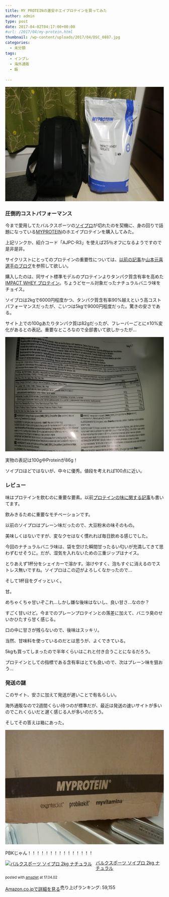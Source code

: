 ```yaml
---
title: MY PROTEINの激安ホエイプロテインを買ってみた
author: admin
type: post
date: 2017-04-02T04:17:00+00:00
#url: /2017/04/my-protein.html
thumbnail: /wp-content/uploads/2017/04/DSC_0887.jpg
categories:
  - 未分類
tags:
  - インプレ
  - 海外通販
  - 飯

---
```

<div class="separator" style="clear: both; text-align: center;">
  <img border="0" height="362" src="/wp-content/uploads/2017/04/DSC_0887.jpg" width="640" />
</div>



### 圧倒的コストパフォーマンス

今まで愛用してたバルクスポーツの<a href="http://amzn.to/2nttvKb" target="_blank">ソイプロ</a>が切れたのを契機に、身の回りで話題になっている<a href="https://www.myprotein.jp/referrals.list?applyCode=AJPC-R3&li" target="_blank">MYPROTEIN</a>のホエイプロテインを購入してみた。

上記リンクか、紹介コード「AJPC-R3」を使えば25％オフになるようですので是非是非。

サイクリストにとってのプロテインの重要性については、<a href="/2016/02/blog-post.html" target="_blank">以前の記事</a>か<a href="http://genkibicycle.jp/" target="_blank">山本元喜選手のブログ</a>を参照して欲しい。

購入したのは、同サイト標準モデルのプロテインよりタンパク質含有率を高めた<a href="https://www.myprotein.jp/sports-nutrition/impact-whey-protein/10530943.html" target="_blank">IMPACT WHEY プロテイン</a>。ちょうどセール対象だったナチュラルバニラ味をチョイス。

ソイプロは2kgで6000円程度かつ、タンパク質含有率90%越えという高コストパフォーマンスだったが、こいつは5kgで9000円程度だった。驚きの安さである。

サイト上での100gあたりタンパク質は82gだったが、フレーバーごとに±10%変化があるとの表記。重要なところなので全部書いて欲しかったが…

<div class="separator" style="clear: both; text-align: center;">
  <img border="0" height="362" src="/wp-content/uploads/2017/04/DSC_0888.jpg" width="640" />
</div>

実物の表記は100g中Proteinが86g！

ソイプロほどではないが、中々に優秀。値段を考えれば100点に近い。



### レビュー

味はプロテインを飲むのに重要な要素。以前<a href="/2016/09/choice.html" target="_blank">プロテインの味に関する記事</a>も書いてます。

飲みきるために重要なモチベーションです。

以前のソイプロはプレーン味だったので、大豆粉末の味そのもの。

美味しくはないですが、変なクセはなく慣れれば毎日飲める感じでした。

今回のナチュラルバニラ味は、袋を空けた瞬間甘ったるい匂いが充満してきて思わずむせそうに。だが、湿気を入れないための三重ジップはナイス。

とりあえず1杯分をシェイカーで溶かす。溶けやすく、泡もすぐに消えるのでストレス無いですね。ソイプロはこの辺がよろしくなかったので…

そして1杯目をグイッといく。

甘。

めちゃくちゃ甘いぞこれ…しかし嫌な後味はないし、良い甘さ…なのか？

すごく甘いけど。今までのプレーンプロテインとの落差に加えて、バニラ臭のせいかひたすら甘く感じる。

口の中に甘さが残らないので、後味はスッキリ。

当然、甘味料を使っているのだとは思うが、よくできている。

5kgも買ってしまったので半年くらいはこれと付き合うことになるだろう。

プロテインとしての指標である含有率はとても良いので、次はプレーン味を狙おう…



### 発送の謎

このサイト、安さに加えて発送が遅いことで有名らしい。

海外通販なので2週間くらい待つのが標準だが、最近は発送の速いサイトが多いのでこれくらいだと遅く感じる人が多いのだろう。

そしてその答えは箱にあった。



<div class="separator" style="clear: both; text-align: center;">
  <img border="0" height="362" src="/wp-content/uploads/2017/04/DSC_0889.jpg" width="640" />
</div>

PBKじゃん！！！！！！！！！！！！！！！



<div class="amazlet-box" style="margin-bottom: 0px;">
  <div class="amazlet-image" style="float: left; margin: 0px 12px 1px 0px;">
    <a href="http://www.amazon.co.jp/exec/obidos/ASIN/B004EI6G8E/gensobunya-22/ref=nosim/" name="amazletlink" target="_blank"><img alt="バルクスポーツ ソイプロ 2kg ナチュラル" src="https://images-fe.ssl-images-amazon.com/images/I/41bHCxRwPQL._SL160_.jpg" style="border: none;" /></a>
  </div>

  <div class="amazlet-info" style="line-height: 120%; margin-bottom: 10px;">
    <div class="amazlet-name" style="line-height: 120%; margin-bottom: 10px;">
<a href="http://www.amazon.co.jp/exec/obidos/ASIN/B004EI6G8E/gensobunya-22/ref=nosim/" name="amazletlink" target="_blank">バルクスポーツ ソイプロ 2kg ナチュラル</a></p>

<div class="amazlet-powered-date" style="font-size: 80%; line-height: 120%; margin-top: 5px;">
  posted with <a href="http://www.amazlet.com/" target="_blank" title="amazlet">amazlet</a> at 17.04.02
</div>


<div class="amazlet-detail">
<br /> 売り上げランキング: 59,155


<div class="amazlet-sub-info" style="float: left;">
<div class="amazlet-link" style="margin-top: 5px;">
  <a href="http://www.amazon.co.jp/exec/obidos/ASIN/B004EI6G8E/gensobunya-22/ref=nosim/" name="amazletlink" target="_blank">Amazon.co.jpで詳細を見る</a>
</div>

  </div>

  <div class="amazlet-footer" style="clear: left;">
  </div>
</div>